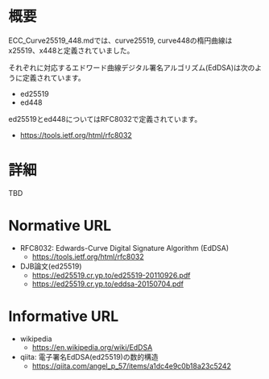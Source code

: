 # 概要
ECC_Curve25519_448.mdでは、curve25519, curve448の楕円曲線はx25519、x448と定義されていました。

それぞれに対応するエドワード曲線デジタル署名アルゴリズム(EdDSA)は次のように定義されています。
- ed25519
- ed448

ed25519とed448についてはRFC8032で定義されています。
- https://tools.ietf.org/html/rfc8032 


# 詳細
TBD

# Normative URL
- RFC8032: Edwards-Curve Digital Signature Algorithm (EdDSA)
  - https://tools.ietf.org/html/rfc8032 
- DJB論文(ed25519)
  - https://ed25519.cr.yp.to/ed25519-20110926.pdf
  - https://ed25519.cr.yp.to/eddsa-20150704.pdf

# Informative URL
- wikipedia
  - https://en.wikipedia.org/wiki/EdDSA
- qiita: 電子署名EdDSA(ed25519)の数的構造
  - https://qiita.com/angel_p_57/items/a1dc4e9c0b18a23c5242


